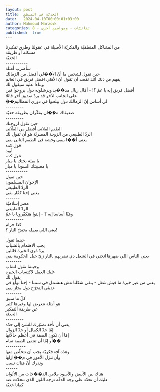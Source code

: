 ```yaml
---
layout: post
title:  الحديّة في المنطق
date:   2024-04-10T00:00:01+03:00
author: Mahmoud Marzouk
categories: 8 - ثنائيّات - ومواضيع أخرى
published:  true
---
```

من المشاكل المنطقيّة والفكريّة الأصيلة في عقولنا وطرق
تفكيرنا\
مشكلة أو طريقة\
الحديّة\
\-\-\-\-\-\-\-\-\-\--\
سأضرب أمثلة\
حين تقول لشخص ما أنّ الأ��لي أفضل من الزمالك\
يفهم من ذلك أنّك تقصد أن تقول أنّ الأهلي افضل فريق في العالم\
وبناءا عليه سيقول لك\
أفضل فريق إيه يا عمّ ؟! - أمّال ريال مد��يد وبرشلونه دول يروحوا
فين\
علي الجانب الآخر قد يردّ صديق آخر قائلا\
��لي أساس إنّ الزمالك دول بيلعبوا في دوري المظاليم\
\-\-\-\-\-\-\-\--\
صديقاك ه��ان يفكّران بطريقة حديّة\
\-\-\-\-\-\-\-\--\
حين تقول لزوجتك\
الطقم الفلاني أفضل من العلّاني\
الردّ الطبيعي من الزوجة المصريّة هو أن تقول لك\
يعني أ��ا ببقي وحشة في الطقم التاني بقي\
قول كده\
أيوه\
قول كده\
يا ميلة بختك يا ميار\
يا مصيبتك السودا يا ميار\
\-\-\-\-\-\-\-\-\-\--\
حين تقول\
الإخوان المسلمون\
الردّ الطبيعي\
يعني إحنا كفّار بقي\
\-\-\-\-\-\--\
مصر إسلاميّة\
الردّ الطبيعي\
وهيّا أساسا إيه ؟ - إنتوا هتكفّرونا يا عمّ\
\-\-\-\-\-\-\-\--\
كذا حرام\
يعني اللي يعمله يخشّ النار ؟!\
\-\-\-\-\-\-\--\
حينما تقول\
يجب الاهتمام بالشباب\
يردّ ذوي الخبرة قائلين\
يعني الناس اللي ضهرها اتحني في الشغل دي نضربهم بالنار زيّ خيل الحكومة
بقي\
\-\-\-\-\-\-\--\
وحينما تقول لشاب\
عليك العمل لاكتساب الخبرة\
يقول لك\
يعني من غير خبرة ما فيش شغل - يبقي شكلنا مش هنشتغل في سنتنا - إحنا نولّع
في حديثي التخرّج دول بجاز بقي\
\-\-\-\-\-\-\--\
كلّ ما سبق\
هو أمثلة نتعرض لها وغيرها كثير\
عن طريقة التفكير\
الحديّة\
\-\-\-\-\-\-\-\--\
يعني أن تأخذ تصوّرك للشئ إلي حدّه\
إمّا حدّ الكمال أو حدّ الزوال\
إمّا أن تكون الصفة في أعظم حالاتها\
أو إمّا أن تنتفي الصفة تمام��\
\-\-\-\-\-\-\-\-\--\
وهذه آفة فكريّة يجب أن نتخلّص منها\
وأن ننزل الأمور في م��ازلها\
وندرك أنّ هناك نسب\
\-\-\-\-\--\
هناك بين الأبيض والأسود ملايين الد��جات من الألوان\
عليك أن تحدّد علي وجه الدقّة درجة اللون الذي تتحدّث عنه\
كفانا حديّة
